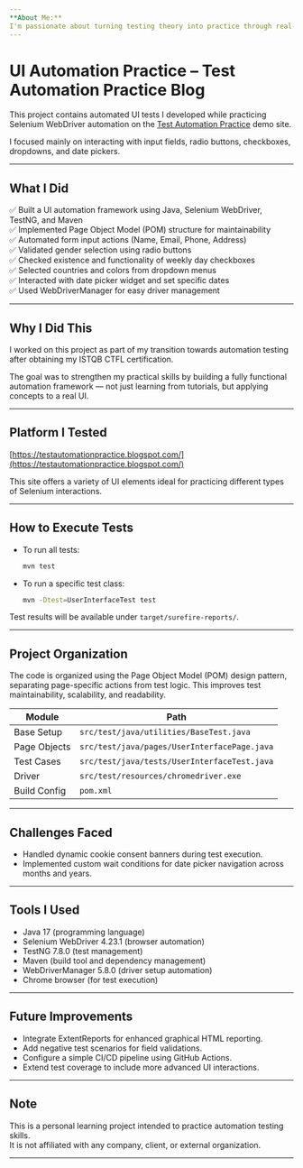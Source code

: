 ```yaml
---
**About Me:**  
I'm passionate about turning testing theory into practice through real-world automation projects. I enjoy building reliable frameworks and learning new tools to grow as a QA Engineer.
---
```


# UI Automation Practice – Test Automation Practice Blog

This project contains automated UI tests I developed while practicing Selenium WebDriver automation on the [Test Automation Practice](https://testautomationpractice.blogspot.com/) demo site.

I focused mainly on interacting with input fields, radio buttons, checkboxes, dropdowns, and date pickers.

---

## What I Did
✅ Built a UI automation framework using Java, Selenium WebDriver, TestNG, and Maven  
✅ Implemented Page Object Model (POM) structure for maintainability  
✅ Automated form input actions (Name, Email, Phone, Address)  
✅ Validated gender selection using radio buttons  
✅ Checked existence and functionality of weekly day checkboxes  
✅ Selected countries and colors from dropdown menus  
✅ Interacted with date picker widget and set specific dates  
✅ Used WebDriverManager for easy driver management  

---

## Why I Did This
I worked on this project as part of my transition towards automation testing after obtaining my ISTQB CTFL certification.

The goal was to strengthen my practical skills by building a fully functional automation framework — not just learning from tutorials, but applying concepts to a real UI.

---

## Platform I Tested
[https://testautomationpractice.blogspot.com/](https://testautomationpractice.blogspot.com/)

This site offers a variety of UI elements ideal for practicing different types of Selenium interactions.

---

## How to Execute Tests
- To run all tests:
  ```bash
  mvn test
  ```
- To run a specific test class:
  ```bash
  mvn -Dtest=UserInterfaceTest test
  ```

Test results will be available under `target/surefire-reports/`.

---

## Project Organization
The code is organized using the Page Object Model (POM) design pattern, separating page-specific actions from test logic. This improves test maintainability, scalability, and readability.

| Module         | Path                                |
|----------------|-------------------------------------|
| Base Setup     | `src/test/java/utilities/BaseTest.java` |
| Page Objects   | `src/test/java/pages/UserInterfacePage.java` |
| Test Cases     | `src/test/java/tests/UserInterfaceTest.java` |
| Driver         | `src/test/resources/chromedriver.exe` |
| Build Config   | `pom.xml` |

---

## Challenges Faced
- Handled dynamic cookie consent banners during test execution.
- Implemented custom wait conditions for date picker navigation across months and years.

---

## Tools I Used
- Java 17 (programming language)
- Selenium WebDriver 4.23.1 (browser automation)
- TestNG 7.8.0 (test management)
- Maven (build tool and dependency management)
- WebDriverManager 5.8.0 (driver setup automation)
- Chrome browser (for test execution)

---

## Future Improvements
- Integrate ExtentReports for enhanced graphical HTML reporting.
- Add negative test scenarios for field validations.
- Configure a simple CI/CD pipeline using GitHub Actions.
- Extend test coverage to include more advanced UI interactions.

---

## Note
This is a personal learning project intended to practice automation testing skills.  
It is not affiliated with any company, client, or external organization.

---

